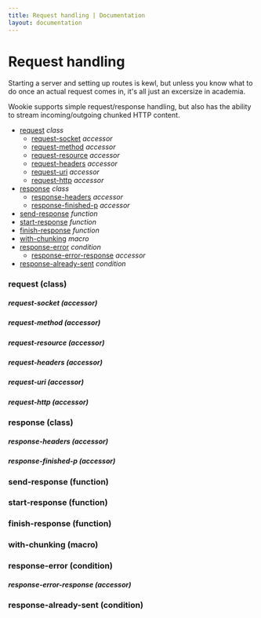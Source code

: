 ```yaml
---
title: Request handling | Documentation
layout: documentation
---
```


Request handling
================
Starting a server and setting up routes is kewl, but unless you know what to do
once an actual request comes in, it's all just an excersize in academia.

Wookie supports simple request/response handling, but also has the ability to
stream incoming/outgoing chunked HTTP content.

- [request](#request) _class_
  - [request-socket](#request-socket) _accessor_
  - [request-method](#request-method) _accessor_
  - [request-resource](#request-resource) _accessor_
  - [request-headers](#request-headers) _accessor_
  - [request-uri](#request-uri) _accessor_
  - [request-http](#request-http) _accessor_
- [response](#response) _class_
  - [response-headers](#response-headers) _accessor_
  - [response-finished-p](#response-finished-p) _accessor_
- [send-response](#send-response) _function_
- [start-response](#start-response) _function_
- [finish-response](#finish-response) _function_
- [with-chunking](#with-chunking) _macro_
- [response-error](#response-error) _condition_
  - [response-error-response](#response-error-response) _accessor_
- [response-already-sent](#response-already-sent) _condition_

<a id="request"></a>
### request (class)

<a id="request-socket"></a>
##### request-socket (accessor)

<a id="request-method"></a>
##### request-method (accessor)

<a id="request-resource"></a>
##### request-resource (accessor)

<a id="request-headers"></a>
##### request-headers (accessor)

<a id="request-uri"></a>
##### request-uri (accessor)

<a id="request-http"></a>
##### request-http (accessor)

<a id="response"></a>
### response (class)

<a id="response-headers"></a>
##### response-headers (accessor)

<a id="response-finished-p"></a>
##### response-finished-p (accessor)

<a id="send-response"></a>
### send-response (function)

<a id="start-response"></a>
### start-response (function)

<a id="finish-response"></a>
### finish-response (function)

<a id="with-chunking"></a>
### with-chunking (macro)

<a id="response-error"></a>
### response-error (condition)

<a id="response-error-response"></a>
##### response-error-response (accessor)

<a id="response-already-sent"></a>
### response-already-sent (condition)

